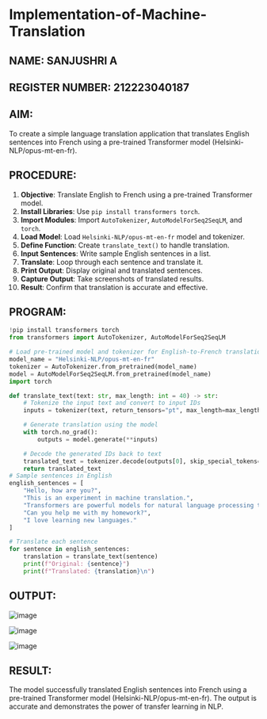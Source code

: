 
# Implementation-of-Machine-Translation
## NAME: SANJUSHRI A
## REGISTER NUMBER: 212223040187

## AIM:
To create a simple language translation application that translates English sentences into French using a pre-trained Transformer model (Helsinki-NLP/opus-mt-en-fr).

## PROCEDURE:


1. **Objective**: Translate English to French using a pre-trained Transformer model.
2. **Install Libraries**: Use `pip install transformers torch`.
3. **Import Modules**: Import `AutoTokenizer`, `AutoModelForSeq2SeqLM`, and `torch`.
4. **Load Model**: Load `Helsinki-NLP/opus-mt-en-fr` model and tokenizer.
5. **Define Function**: Create `translate_text()` to handle translation.
6. **Input Sentences**: Write sample English sentences in a list.
7. **Translate**: Loop through each sentence and translate it.
8. **Print Output**: Display original and translated sentences.
9. **Capture Output**: Take screenshots of translated results.
10. **Result**: Confirm that translation is accurate and effective.



## PROGRAM:
```python
!pip install transformers torch
from transformers import AutoTokenizer, AutoModelForSeq2SeqLM

# Load pre-trained model and tokenizer for English-to-French translation
model_name = "Helsinki-NLP/opus-mt-en-fr"
tokenizer = AutoTokenizer.from_pretrained(model_name)
model = AutoModelForSeq2SeqLM.from_pretrained(model_name)
import torch

def translate_text(text: str, max_length: int = 40) -> str:
    # Tokenize the input text and convert to input IDs
    inputs = tokenizer(text, return_tensors="pt", max_length=max_length, truncation=True)

    # Generate translation using the model
    with torch.no_grad():
        outputs = model.generate(**inputs)

    # Decode the generated IDs back to text
    translated_text = tokenizer.decode(outputs[0], skip_special_tokens=True)
    return translated_text
# Sample sentences in English
english_sentences = [
    "Hello, how are you?",
    "This is an experiment in machine translation.",
    "Transformers are powerful models for natural language processing tasks.",
    "Can you help me with my homework?",
    "I love learning new languages."
]

# Translate each sentence
for sentence in english_sentences:
    translation = translate_text(sentence)
    print(f"Original: {sentence}")
    print(f"Translated: {translation}\n")
```

## OUTPUT:
![image](https://github.com/user-attachments/assets/0f1946e6-8c76-41d6-9a86-6d680a432587)

![image](https://github.com/user-attachments/assets/9c5d06c8-d52c-4098-a78c-ee0ce1a10fb3)

![image](https://github.com/user-attachments/assets/35b91135-ef98-466c-82a5-fc92cde61d36)

## RESULT:
The model successfully translated English sentences into French using a pre-trained Transformer model (Helsinki-NLP/opus-mt-en-fr). The output is accurate and demonstrates the power of transfer learning in NLP.


